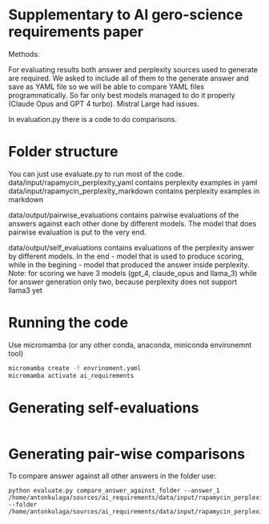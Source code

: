 # Supplementary to AI gero-science requirements paper #

Methods:

For evaluating results both answer and perplexity sources used to generate are required.
We asked to include all of them to the generate answer and save as YAML file so we will be able to compare YAML files programmatically.
So far only best models managed to do it properly (Claude Opus and GPT 4 turbo). Mistral Large had issues.

In evaluation.py there is a code to do comparisons.

# Folder structure

You can just use evaluate.py to run most of the code.
data/input/rapamycin_perplexity_yaml contains perplexity examples in yaml
data/input/rapamycin_perplexity_markdown contains perplexity examples in markdown

data/output/pairwise_evaluations contains pairwise evaluations of the answers against each other done by different models.
The model that does pairwise evaluation is put to the very end.

data/output/self_evaluations contains evaluations of the perplexity answer by different models.
In the end - model that is used to produce scoring, while in the begining - model that produced the answer inside perplexity.
Note: for scoring we have 3 models (gpt_4, claude_opus and llama_3) while for answer generation only two, because perplexity does not support llama3 yet

# Running the code

Use micromamba (or any other conda, anaconda, miniconda environemnt tool)
```bash
micromamba create -f envrinoment.yaml
micromamba activate ai_requirements
```

# Generating self-evaluations

```
```

# Generating pair-wise comparisons

To compare answer against all other answers in the folder use:

```
python evaluate.py compare_answer_against_folder --answer_1 /home/antonkulaga/sources/ai_requirements/data/input/rapamycin_perplexity_yaml/general/claude_opus_all_requirements.yaml --folder /home/antonkulaga/sources/ai_requirements/data/input/rapamycin_perplexity_yaml/general
```